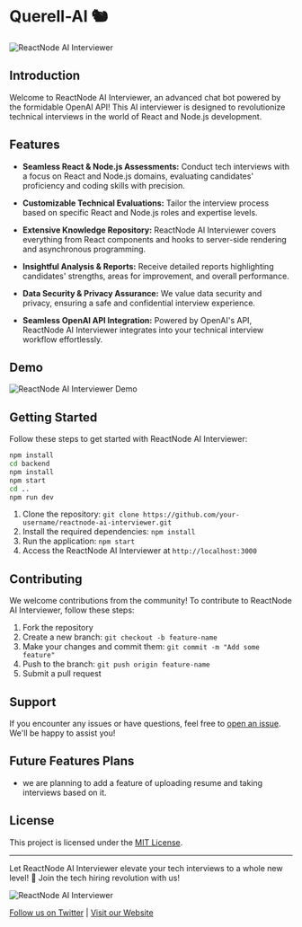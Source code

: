 # Querell-AI 🐿️


![ReactNode AI Interviewer](your-image-url.png)

## Introduction

Welcome to ReactNode AI Interviewer, an advanced chat bot powered by the formidable OpenAI API! This AI interviewer is designed to revolutionize technical interviews in the world of React and Node.js development.

## Features

- **Seamless React & Node.js Assessments:** Conduct tech interviews with a focus on React and Node.js domains, evaluating candidates' proficiency and coding skills with precision.

- **Customizable Technical Evaluations:** Tailor the interview process based on specific React and Node.js roles and expertise levels.

- **Extensive Knowledge Repository:** ReactNode AI Interviewer covers everything from React components and hooks to server-side rendering and asynchronous programming.

- **Insightful Analysis & Reports:** Receive detailed reports highlighting candidates' strengths, areas for improvement, and overall performance.

- **Data Security & Privacy Assurance:** We value data security and privacy, ensuring a safe and confidential interview experience.

- **Seamless OpenAI API Integration:** Powered by OpenAI's API, ReactNode AI Interviewer integrates into your technical interview workflow effortlessly.

## Demo

![ReactNode AI Interviewer Demo](demo.gif)

## Getting Started

Follow these steps to get started with ReactNode AI Interviewer:

```bash
npm install
cd backend
npm install
npm start
cd ..
npm run dev
```

1. Clone the repository: `git clone https://github.com/your-username/reactnode-ai-interviewer.git`
2. Install the required dependencies: `npm install`
3. Run the application: `npm start`
4. Access the ReactNode AI Interviewer at `http://localhost:3000`

## Contributing

We welcome contributions from the community! To contribute to ReactNode AI Interviewer, follow these steps:

1. Fork the repository
2. Create a new branch: `git checkout -b feature-name`
3. Make your changes and commit them: `git commit -m "Add some feature"`
4. Push to the branch: `git push origin feature-name`
5. Submit a pull request

## Support

If you encounter any issues or have questions, feel free to [open an issue](https://github.com/your-username/reactnode-ai-interviewer/issues). We'll be happy to assist you!

## Future Features Plans

- we are planning to add a feature of uploading resume and taking interviews based on it.

## License

This project is licensed under the [MIT License](LICENSE).

---

Let ReactNode AI Interviewer elevate your tech interviews to a whole new level! 🚀 Join the tech hiring revolution with us!

![ReactNode AI Interviewer](your-image-url.png)

[Follow us on Twitter](https://twitter.com/reactnode_ai) | [Visit our Website](https://www.reactnodeai-interviewer.com)
